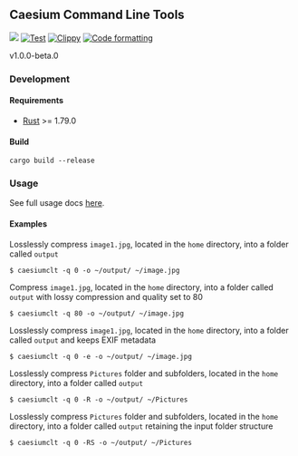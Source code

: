 ## Caesium Command Line Tools

[![](https://img.shields.io/static/v1?label=Sponsor&message=%E2%9D%A4&logo=GitHub&color=%23fe8e86)](https://github.com/sponsors/Lymphatus)
[![Test](https://github.com/Lymphatus/caesium-clt/workflows/Test/badge.svg)](https://github.com/Lymphatus/caesium-clt/actions?query=workflow%3ATest)
[![Clippy](https://github.com/Lymphatus/caesium-clt/actions/workflows/clippy.yaml/badge.svg)](https://github.com/Lymphatus/caesium-clt/actions/workflows/clippy.yaml)
[![Code formatting](https://github.com/Lymphatus/caesium-clt/actions/workflows/fmt.yaml/badge.svg)](https://github.com/Lymphatus/caesium-clt/actions/workflows/fmt.yaml)

v1.0.0-beta.0

### Development

#### Requirements

* [Rust](https://www.rust-lang.org/tools/install) >= 1.79.0

#### Build

`cargo build --release`

### Usage

See full usage docs [here](docs/USAGE.md).

#### Examples

Losslessly compress ```image1.jpg```, located in the ```home``` directory, into a folder called ```output```

```
$ caesiumclt -q 0 -o ~/output/ ~/image.jpg
```

Compress ```image1.jpg```, located in the ```home``` directory, into a folder called ```output``` with lossy compression
and quality set to 80

```
$ caesiumclt -q 80 -o ~/output/ ~/image.jpg
```

Losslessly compress ```image1.jpg```, located in the ```home``` directory, into a folder called ```output``` and keeps
EXIF metadata

```
$ caesiumclt -q 0 -e -o ~/output/ ~/image.jpg
```

Losslessly compress ```Pictures``` folder and subfolders, located in the ```home``` directory, into a folder called
```output```

```
$ caesiumclt -q 0 -R -o ~/output/ ~/Pictures
```

Losslessly compress ```Pictures``` folder and subfolders, located in the ```home``` directory, into a folder called
```output``` retaining the input folder structure

```
$ caesiumclt -q 0 -RS -o ~/output/ ~/Pictures
```
